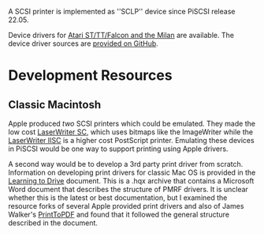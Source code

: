 A SCSI printer is implemented as ''SCLP'' device since PiSCSI release 22.05.

Device drivers for [Atari ST/TT/Falcon and the Milan](https://github.com/piscsi/piscsi/wiki/PiSCSI-Client-Tools) are available. The device driver sources are [provided on GitHub](https://github.com/uweseimet/atari_public/tree/main/RASCSI).

# Development Resources

## Classic Macintosh

Apple produced *two* SCSI printers which could be emulated. They made the low cost [LaserWriter SC], which uses bitmaps like the ImageWriter while the [LaserWriter IISC] is a higher cost PostScript printer. Emulating these devices in PiSCSI would be one way to support printing using Apple drivers.

[LaserWriter SC]: https://lowendmac.com/1990/personal-laserwriter-sc
[LaserWriter IISC]: https://lowendmac.com/1988/laserwriter-iisc

A second way would be to develop a 3rd party print driver from scratch. Information on developing print drivers for classic Mac OS is provided in the [Learning to Drive] document. This is a .hqx archive that contains a Microsoft Word document that describes the structure of PMRF drivers. It is unclear whether this is the latest or best documentation, but I examined the resource forks of several Apple provided print drivers and also of James Walker's [PrintToPDF] and found that it followed the general structure described in the document.

[Learning to Drive]: https://web.archive.org/web/20170606211537/http://staticky.com/mirrors/ftp.apple.com/developer/Tool_Chest/Graphics_-_Imaging/Learning_to_Drive.sit.hqx
[PrintToPDF]: https://web.archive.org/web/20210425215827/https://www.jwwalker.com/pages/pdf.html